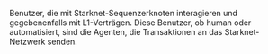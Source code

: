 Benutzer, die mit Starknet-Sequenzerknoten interagieren und gegebenenfalls mit L1-Verträgen. Diese Benutzer, ob human oder automatisiert, sind die Agenten, die Transaktionen an das Starknet-Netzwerk senden.
